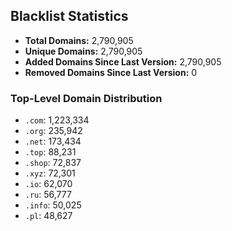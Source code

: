 ## Blacklist Statistics

- **Total Domains:** 2,790,905
- **Unique Domains:** 2,790,905
- **Added Domains Since Last Version:** 2,790,905
- **Removed Domains Since Last Version:** 0

### Top-Level Domain Distribution

-  `.com`: 1,223,334
-  `.org`: 235,942
-  `.net`: 173,434
-  `.top`: 88,231
-  `.shop`: 72,837
-  `.xyz`: 72,301
-  `.io`: 62,070
-  `.ru`: 56,777
-  `.info`: 50,025
-  `.pl`: 48,627
